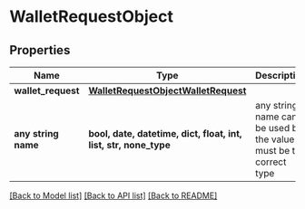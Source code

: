 # WalletRequestObject


## Properties
Name | Type | Description | Notes
------------ | ------------- | ------------- | -------------
**wallet_request** | [**WalletRequestObjectWalletRequest**](WalletRequestObjectWalletRequest.md) |  | [optional] 
**any string name** | **bool, date, datetime, dict, float, int, list, str, none_type** | any string name can be used but the value must be the correct type | [optional]

[[Back to Model list]](../README.md#documentation-for-models) [[Back to API list]](../README.md#documentation-for-api-endpoints) [[Back to README]](../README.md)



